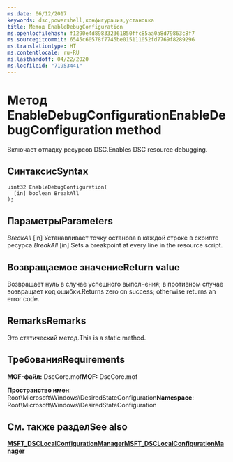 ```yaml
---
ms.date: 06/12/2017
keywords: dsc,powershell,конфигурация,установка
title: Метод EnableDebugConfiguration
ms.openlocfilehash: f1290e4d898332361850ffc85aa0a8d79863c8f7
ms.sourcegitcommit: 6545c60578f7745be015111052fd7769f8289296
ms.translationtype: HT
ms.contentlocale: ru-RU
ms.lasthandoff: 04/22/2020
ms.locfileid: "71953441"
---
```

# <a name="enabledebugconfiguration-method"></a><span data-ttu-id="630f9-103">Метод EnableDebugConfiguration</span><span class="sxs-lookup"><span data-stu-id="630f9-103">EnableDebugConfiguration method</span></span>

<span data-ttu-id="630f9-104">Включает отладку ресурсов DSC.</span><span class="sxs-lookup"><span data-stu-id="630f9-104">Enables DSC resource debugging.</span></span>

## <a name="syntax"></a><span data-ttu-id="630f9-105">Синтаксис</span><span class="sxs-lookup"><span data-stu-id="630f9-105">Syntax</span></span>

```mof
uint32 EnableDebugConfiguration(
  [in] boolean BreakAll
);
```

## <a name="parameters"></a><span data-ttu-id="630f9-106">Параметры</span><span class="sxs-lookup"><span data-stu-id="630f9-106">Parameters</span></span>

<span data-ttu-id="630f9-107">*BreakAll* \[in\] Устанавливает точку останова в каждой строке в скрипте ресурса.</span><span class="sxs-lookup"><span data-stu-id="630f9-107">*BreakAll* \[in\] Sets a breakpoint at every line in the resource script.</span></span>

## <a name="return-value"></a><span data-ttu-id="630f9-108">Возвращаемое значение</span><span class="sxs-lookup"><span data-stu-id="630f9-108">Return value</span></span>

<span data-ttu-id="630f9-109">Возвращает нуль в случае успешного выполнения; в противном случае возвращает код ошибки.</span><span class="sxs-lookup"><span data-stu-id="630f9-109">Returns zero on success; otherwise returns an error code.</span></span>

## <a name="remarks"></a><span data-ttu-id="630f9-110">Remarks</span><span class="sxs-lookup"><span data-stu-id="630f9-110">Remarks</span></span>

<span data-ttu-id="630f9-111">Это статический метод.</span><span class="sxs-lookup"><span data-stu-id="630f9-111">This is a static method.</span></span>

## <a name="requirements"></a><span data-ttu-id="630f9-112">Требования</span><span class="sxs-lookup"><span data-stu-id="630f9-112">Requirements</span></span>

<span data-ttu-id="630f9-113">**MOF-файл:** DscCore.mof</span><span class="sxs-lookup"><span data-stu-id="630f9-113">**MOF:** DscCore.mof</span></span>

<span data-ttu-id="630f9-114">**Пространство имен**: Root\Microsoft\Windows\DesiredStateConfiguration</span><span class="sxs-lookup"><span data-stu-id="630f9-114">**Namespace**: Root\Microsoft\Windows\DesiredStateConfiguration</span></span>

## <a name="see-also"></a><span data-ttu-id="630f9-115">См. также раздел</span><span class="sxs-lookup"><span data-stu-id="630f9-115">See also</span></span>

[<span data-ttu-id="630f9-116">**MSFT_DSCLocalConfigurationManager**</span><span class="sxs-lookup"><span data-stu-id="630f9-116">**MSFT_DSCLocalConfigurationManager**</span></span>](msft-dsclocalconfigurationmanager.md)
